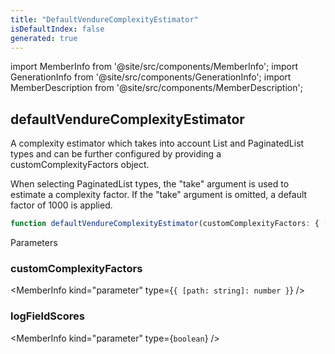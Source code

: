 ```yaml
---
title: "DefaultVendureComplexityEstimator"
isDefaultIndex: false
generated: true
---
```

<!-- This file was generated from the Vendure source. Do not modify. Instead, re-run the "docs:build" script -->
import MemberInfo from '@site/src/components/MemberInfo';
import GenerationInfo from '@site/src/components/GenerationInfo';
import MemberDescription from '@site/src/components/MemberDescription';


## defaultVendureComplexityEstimator

<GenerationInfo sourceFile="packages/harden-plugin/src/middleware/query-complexity-plugin.ts" sourceLine="94" packageName="@bb-vendure/harden-plugin" />

A complexity estimator which takes into account List and PaginatedList types and can
be further configured by providing a customComplexityFactors object.

When selecting PaginatedList types, the "take" argument is used to estimate a complexity
factor. If the "take" argument is omitted, a default factor of 1000 is applied.

```ts title="Signature"
function defaultVendureComplexityEstimator(customComplexityFactors: { [path: string]: number }, logFieldScores: boolean): void
```
Parameters

### customComplexityFactors

<MemberInfo kind="parameter" type={`{ [path: string]: number }`} />

### logFieldScores

<MemberInfo kind="parameter" type={`boolean`} />

